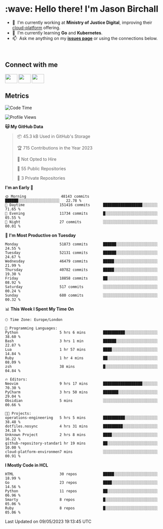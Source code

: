 <h1 align="left" id="jason-title">:wave: Hello there! I'm Jason Birchall</h1>

- :office: &nbsp;I'm currently working at **Ministry of Justice Digital**, improving their [cloud-platform](https://github.com/ministryofjustice/cloud-platform) offering.
- :seedling: &nbsp;I’m currently learning **Go** and **Kubernetes**.
- :mailbox: &nbsp;Ask me anything on my **[issues page]** or using the connections below.


<br>

<h2>Connect with me</h2>
<p>
<a href="https://twitter.com/jsonBirchall" target="blank"><img align="center" src="https://cdn.jsdelivr.net/npm/simple-icons@3.0.1/icons/twitter.svg" alt="" height="30" width="40" /></a>
<a href="https://keybase.io/json0" target="blank"><img align="center" src="https://cdn.jsdelivr.net/npm/simple-icons@3.0.1/icons/keybase.svg" alt="" height="30" width="40" /></a>
<a href="https://www.reddit.com/user/kakorate" target="blank"><img align="center" src="https://cdn.jsdelivr.net/npm/simple-icons@3.0.1/icons/reddit.svg" alt="" height="30" width="40" /></a>
</p>

<h2>Metrics</h2>

<!--START_SECTION:waka-->
![Code Time](http://img.shields.io/badge/Code%20Time-1%2C033%20hrs%201%20min-blue)

![Profile Views](http://img.shields.io/badge/Profile%20Views-0-blue)

**🐱 My GitHub Data** 

> 📦 45.3 kB Used in GitHub's Storage 
 > 
> 🏆 715 Contributions in the Year 2023
 > 
> 🚫 Not Opted to Hire
 > 
> 📜 55 Public Repositories 
 > 
> 🔑 3 Private Repositories 
 > 
**I'm an Early 🐤** 

```text
🌞 Morning                48143 commits       ██████░░░░░░░░░░░░░░░░░░░   22.78 % 
🌆 Daytime                151416 commits      ██████████████████░░░░░░░   71.65 % 
🌃 Evening                11734 commits       █░░░░░░░░░░░░░░░░░░░░░░░░   05.55 % 
🌙 Night                  27 commits          ░░░░░░░░░░░░░░░░░░░░░░░░░   00.01 % 
```
📅 **I'm Most Productive on Tuesday** 

```text
Monday                   51873 commits       ██████░░░░░░░░░░░░░░░░░░░   24.55 % 
Tuesday                  52131 commits       ██████░░░░░░░░░░░░░░░░░░░   24.67 % 
Wednesday                46479 commits       █████░░░░░░░░░░░░░░░░░░░░   21.99 % 
Thursday                 40782 commits       █████░░░░░░░░░░░░░░░░░░░░   19.30 % 
Friday                   18858 commits       ██░░░░░░░░░░░░░░░░░░░░░░░   08.92 % 
Saturday                 517 commits         ░░░░░░░░░░░░░░░░░░░░░░░░░   00.24 % 
Sunday                   680 commits         ░░░░░░░░░░░░░░░░░░░░░░░░░   00.32 % 
```


📊 **This Week I Spent My Time On** 

```text
🕑︎ Time Zone: Europe/London

💬 Programming Languages: 
Python                   5 hrs 6 mins        ██████████░░░░░░░░░░░░░░░   38.60 % 
Bash                     3 hrs 1 min         ██████░░░░░░░░░░░░░░░░░░░   22.87 % 
Lua                      1 hr 57 mins        ████░░░░░░░░░░░░░░░░░░░░░   14.84 % 
Ruby                     1 hr 4 mins         ██░░░░░░░░░░░░░░░░░░░░░░░   08.09 % 
zsh                      38 mins             █░░░░░░░░░░░░░░░░░░░░░░░░   04.84 % 

🔥 Editors: 
Neovim                   9 hrs 17 mins       ██████████████████░░░░░░░   70.30 % 
PyCharm                  3 hrs 50 mins       ███████░░░░░░░░░░░░░░░░░░   29.04 % 
Obsidian                 5 mins              ░░░░░░░░░░░░░░░░░░░░░░░░░   00.66 % 

🐱‍💻 Projects: 
operations-engineering   5 hrs 5 mins        ██████████░░░░░░░░░░░░░░░   38.48 % 
dotfiles.nosync          4 hrs 31 mins       █████████░░░░░░░░░░░░░░░░   34.18 % 
Unknown Project          2 hrs 8 mins        ████░░░░░░░░░░░░░░░░░░░░░   16.22 % 
github-repository-standar1 hr 19 mins        ██░░░░░░░░░░░░░░░░░░░░░░░   10.00 % 
cloud-platform-environmen7 mins              ░░░░░░░░░░░░░░░░░░░░░░░░░   00.91 % 
```

**I Mostly Code in HCL** 

```text
HTML                     30 repos            █████░░░░░░░░░░░░░░░░░░░░   18.99 % 
Go                       23 repos            ████░░░░░░░░░░░░░░░░░░░░░   14.56 % 
Python                   11 repos            ██░░░░░░░░░░░░░░░░░░░░░░░   06.96 % 
Smarty                   8 repos             █░░░░░░░░░░░░░░░░░░░░░░░░   05.06 % 
Ruby                     8 repos             █░░░░░░░░░░░░░░░░░░░░░░░░   05.06 % 
```




 Last Updated on 09/05/2023 19:13:45 UTC
<!--END_SECTION:waka-->

<!-- links -->

[issues page]: https://github.com/jasonBirchall/jasonBirchall/issues "jasonBirchall/issues"
